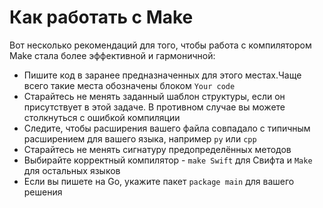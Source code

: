 # Как работать с Make

Вот несколько рекомендаций для того,
чтобы работа с компилятором Make стала более эффективной и гармоничной:

- Пишите код в заранее предназначенных для этого местах.Чаще всего такие места
  обозначены блоком `Your code`
- Старайтесь не менять заданный шаблон структуры, если он присутствует в этой
  задаче. В противном случае вы можете столкнуться с ошибкой компиляции
- Следите, чтобы расширения вашего файла совпадало с типичным расширением для
  вашего языка, например `py` или `cpp`
- Старайтесь не менять сигнатуру предопределённых методов
- Выбирайте корректный компилятор - `make Swift` для Свифта и `Make` для
  остальных языков
- Если вы пишете на Go, укажите пакет `package main` для вашего решения